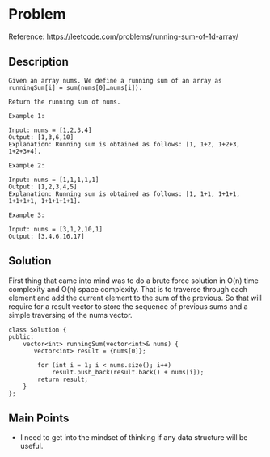# Problem

Reference: https://leetcode.com/problems/running-sum-of-1d-array/

## Description
```
Given an array nums. We define a running sum of an array as runningSum[i] = sum(nums[0]…nums[i]).

Return the running sum of nums.

Example 1:

Input: nums = [1,2,3,4]
Output: [1,3,6,10]
Explanation: Running sum is obtained as follows: [1, 1+2, 1+2+3, 1+2+3+4].

Example 2:

Input: nums = [1,1,1,1,1]
Output: [1,2,3,4,5]
Explanation: Running sum is obtained as follows: [1, 1+1, 1+1+1, 1+1+1+1, 1+1+1+1+1].

Example 3:

Input: nums = [3,1,2,10,1]
Output: [3,4,6,16,17]
```

## Solution

First thing that came into mind was to do a brute force solution in O(n) time complexity and O(n) space complexity. That is to traverse through each element and add the current element to the sum of the previous. So that will require for a result vector to store the sequence of previous sums and a simple traversing of the nums vector.
```
class Solution {
public:
    vector<int> runningSum(vector<int>& nums) {
       vector<int> result = {nums[0]};
        
        for (int i = 1; i < nums.size(); i++)
            result.push_back(result.back() + nums[i]);
        return result;
    }
};  
```

## Main Points
-  I need to get into the mindset of thinking if any data structure will be useful. 